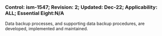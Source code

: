 ### Control: ism-1547; Revision: 2; Updated: Dec-22; Applicability: ALL; Essential Eight:N/A
<p>Data backup processes, and supporting data backup procedures, are developed, implemented and maintained.</p>